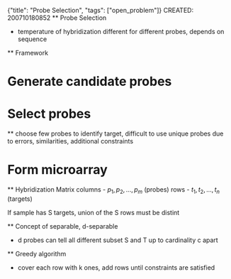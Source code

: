 {"title": "Probe Selection", "tags": ["open_problem"]}
CREATED: 200710180852
** Probe Selection
 * temperature of hybridization different for different probes, depends on sequence

** Framework
# Generate candidate probes
# Select probes
 ** choose few probes to identify target, difficult to use unique probes due to errors, similarities, additional constraints
# Form microarray

** Hybridization Matrix
columns - $p_1, p_2, \ldots, p_m$ (probes)
rows - $t_1, t_2, \ldots, t_n$ (targets)

If sample has S targets, union of the S rows must be distint

** Concept of separable, d-separable
 * d probes can tell all different subset S and T up to cardinality c apart

** Greedy algorithm
 * cover each row with k ones, add rows until  constraints are satisfied

